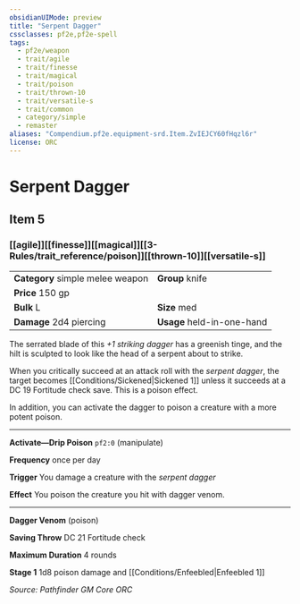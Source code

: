 ```yaml
---
obsidianUIMode: preview
title: "Serpent Dagger"
cssclasses: pf2e,pf2e-spell
tags:
  - pf2e/weapon
  - trait/agile
  - trait/finesse
  - trait/magical
  - trait/poison
  - trait/thrown-10
  - trait/versatile-s
  - trait/common
  - category/simple
  - remaster
aliases: "Compendium.pf2e.equipment-srd.Item.ZvIEJCY60fHqzl6r"
license: ORC
---
```

# Serpent Dagger
## Item 5
### [[agile]][[finesse]][[magical]][[3-Rules/trait_reference/poison]][[thrown-10]][[versatile-s]]

|  |  |
| -- | -- |
| **Category** simple melee weapon | **Group** knife |
| **Price** 150 gp |  |
| **Bulk** L | **Size** med |
| **Damage** 2d4 piercing  | **Usage** held-in-one-hand |



The serrated blade of this _+1 striking dagger_ has a greenish tinge, and the hilt is sculpted to look like the head of a serpent about to strike.

When you critically succeed at an attack roll with the _serpent dagger_, the target becomes [[Conditions/Sickened|Sickened 1]] unless it succeeds at a DC 19 Fortitude check save. This is a poison effect.

In addition, you can activate the dagger to poison a creature with a more potent poison.

* * *

**Activate—Drip Poison** `pf2:0` (manipulate)

**Frequency** once per day

**Trigger** You damage a creature with the _serpent dagger_

**Effect** You poison the creature you hit with dagger venom.

* * *

**Dagger Venom** (poison)

**Saving Throw** DC 21 Fortitude check

**Maximum Duration** 4 rounds

**Stage 1** 1d8 poison damage and [[Conditions/Enfeebled|Enfeebled 1]]

*Source: Pathfinder GM Core*
*ORC*